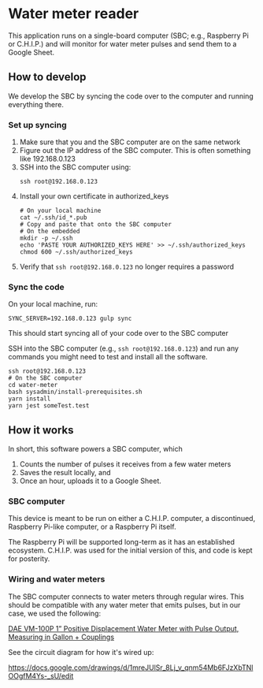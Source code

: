 # Water meter reader

This application runs on a single-board computer (SBC; e.g., Raspberry Pi or
C.H.I.P.) and will monitor for water meter pulses and send them to a Google Sheet.

## How to develop

We develop the SBC by syncing the code over to the computer and running
everything there.

### Set up syncing

1. Make sure that you and the SBC computer are on the same network
2. Figure out the IP address of the SBC computer. This is often something
   like 192.168.0.123
3. SSH into the SBC computer using:
   ```shell
   ssh root@192.168.0.123
   ```
4. Install your own certificate in authorized_keys
   ```shell
   # On your local machine
   cat ~/.ssh/id_*.pub
   # Copy and paste that onto the SBC computer
   # On the embedded
   mkdir -p ~/.ssh
   echo 'PASTE YOUR AUTHORIZED_KEYS HERE' >> ~/.ssh/authorized_keys
   chmod 600 ~/.ssh/authorized_keys
   ```
5. Verify that `ssh root@192.168.0.123` no longer requires a password

### Sync the code

On your local machine, run:

```shell
SYNC_SERVER=192.168.0.123 gulp sync
```

This should start syncing all of your code over to the SBC computer

SSH into the SBC computer (e.g., `ssh root@192.168.0.123`) and run any commands
you might need to test and install all the software.

```shell
ssh root@192.168.0.123
# On the SBC computer
cd water-meter
bash sysadmin/install-prerequisites.sh
yarn install
yarn jest someTest.test
```

## How it works

In short, this software powers a SBC computer, which

1. Counts the number of pulses it receives from a few water meters
2. Saves the result locally, and
3. Once an hour, uploads it to a Google Sheet.

### SBC computer

This device is meant to be run on either a C.H.I.P. computer, a discontinued,
Raspberry Pi-like computer, or a Raspberry Pi itself.

The Raspberry Pi will be supported long-term as it has an established ecosystem.
C.H.I.P. was used for the initial version of this, and code is kept for
posterity.

### Wiring and water meters

The SBC computer connects to water meters through regular wires. This should be
compatible with any water meter that emits pulses, but in our case, we used the
following:

[DAE VM-100P 1” Positive Displacement Water Meter with Pulse Output, Measuring in Gallon + Couplings](https://daecontrol.com/product/dae-vm-100p-1-positive-displacement-water-meter-with-pulse-output-measuring-in-gallon-couplings/)

See the circuit diagram for how it's wired up:

https://docs.google.com/drawings/d/1mreJUlSr_8Lj_v_qnm54Mb6FJzXbTNlOOgfM4Ys-_sU/edit

